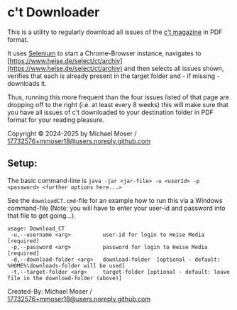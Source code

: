 # c't Downloader
This is a utility to regularly download all issues of the [c't magazine](https://www.heise.de/ct) in PDF format.

It uses [Selenium](https://www.selenium.dev/) to start a Chrome-Browser instance, navigates to 
[https://www.heise.de/select/ct/archiv](https://www.heise.de/select/ct/archiv) and then selects 
all issues shown, verifies that each is already present in the target folder and - if missing - downloads it.

Thus, running this more frequent than the four issues listed of that page are dropping off to the right (i.e. at least every 8 weeks) this will make sure that you have all issues of c't downloaded to your destination folder in PDF format for your reading pleasure.

Copyright © 2024-2025 by Michael Moser / 17732576+mmoser18@users.noreply.github.com

## Setup:
The basic command-line is 
`java -jar <jar-file> -u <userId> -p <password> <further options here...>`

See the `downloadCT.cmd`-file for an example how to run this via a Windows command-file
(Note: you will have to enter your user-id and password into that file to get going...).

```
usage: Download_CT
 -u,--username <arg>          user-id for login to Heise Media [required]
 -p,--password <arg>          password for login to Heise Media [required]
 -d,--download-folder <arg>   download-folder  [optional - default: %HOME%\downloads-folder will be used]
 -t,--target-folder <arg>     target-folder [optional - default: leave file in the download-folder (above)]
```

Created-By: Michael Moser / 17732576+mmoser18@users.noreply.github.com
